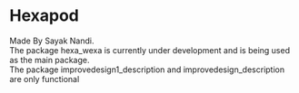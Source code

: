 # Hexapod

Made By Sayak Nandi.
<br>
The package hexa_wexa is currently under development and is being used as the main package. 
<br>
The package improvedesign1_description and improvedesign_description are only functional
